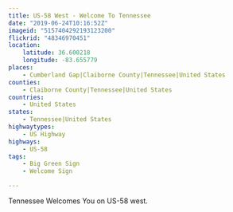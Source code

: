 ```yaml
---
title: US-58 West - Welcome To Tennessee
date: "2019-06-24T10:16:52Z"
imageid: "5157404292193123200"
flickrid: "48346970451"
location:
    latitude: 36.600218
    longitude: -83.655779
places:
    - Cumberland Gap|Claiborne County|Tennessee|United States
counties:
    - Claiborne County|Tennessee|United States
countries:
    - United States
states:
    - Tennessee|United States
highwaytypes:
    - US Highway
highways:
    - US-58
tags:
    - Big Green Sign
    - Welcome Sign

---
```

Tennessee Welcomes You on US-58 west.